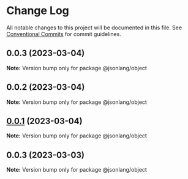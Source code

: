 # Change Log

All notable changes to this project will be documented in this file.
See [Conventional Commits](https://conventionalcommits.org) for commit guidelines.

## 0.0.3 (2023-03-04)

**Note:** Version bump only for package @jsonlang/object





## 0.0.2 (2023-03-04)

**Note:** Version bump only for package @jsonlang/object





## [0.0.1](https://github.com/JsonlangJs/jsonlang/compare/@jsonlang/object@0.0.3...@jsonlang/object@0.0.1) (2023-03-04)

**Note:** Version bump only for package @jsonlang/object





## 0.0.3 (2023-03-03)

**Note:** Version bump only for package @jsonlang/object
